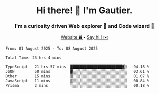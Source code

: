 <h1 align="center">Hi there! 👋 I'm Gautier.</h1>
<h3 align="center">I'm a curiosity driven Web explorer 🚀 and Code wizard 🧙</h3>

<p align="center">
  <a href="https://xisabla.github.io/">Website 🖥️ </a> •
  <a href="mailto:xisabla.dev@gmail.com">Say hi ! ✉️</a>
</p>

<!--START_SECTION:waka-->

```txt
From: 01 August 2025 - To: 08 August 2025

Total Time: 23 hrs 4 mins

TypeScript   21 hrs 57 mins  ███████████████████████▓░   94.18 %
JSON         50 mins         █░░░░░░░░░░░░░░░░░░░░░░░░   03.61 %
Other        15 mins         ▒░░░░░░░░░░░░░░░░░░░░░░░░   01.07 %
JavaScript   11 mins         ▒░░░░░░░░░░░░░░░░░░░░░░░░   00.84 %
Prisma       2 mins          ░░░░░░░░░░░░░░░░░░░░░░░░░   00.18 %
```

<!--END_SECTION:waka-->
